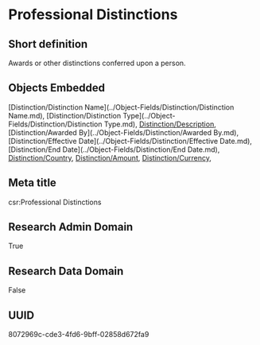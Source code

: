 # Professional Distinctions
## Short definition
Awards or other distinctions conferred upon a person.
## Objects Embedded
[Distinction/Distinction Name](../Object-Fields/Distinction/Distinction Name.md), [Distinction/Distinction Type](../Object-Fields/Distinction/Distinction Type.md), [Distinction/Description](../Object-Fields/Distinction/Description.md), [Distinction/Awarded By](../Object-Fields/Distinction/Awarded By.md), [Distinction/Effective Date](../Object-Fields/Distinction/Effective Date.md), [Distinction/End Date](../Object-Fields/Distinction/End Date.md), [Distinction/Country](../Object-Fields/Distinction/Country.md), [Distinction/Amount](../Object-Fields/Distinction/Amount.md), [Distinction/Currency](../Object-Fields/Distinction/Currency.md), 
## Meta title
csr:Professional Distinctions
## Research Admin Domain
True
## Research Data Domain
False
## UUID
8072969c-cde3-4fd6-9bff-02858d672fa9
